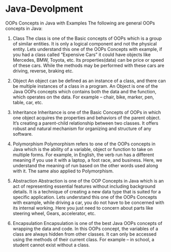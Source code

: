 # Java-Devolpment


OOPs Concepts in Java with Examples
The following are general OOPs concepts in Java:

1) Class
The class is one of the Basic concepts of OOPs which is a group of similar entities. It is only a logical component and not the physical entity. Lets understand this one of the OOPs Concepts with example, if you had a class called “Expensive Cars” it could have objects like Mercedes, BMW, Toyota, etc. Its properties(data) can be price or speed of these cars. While the methods may be performed with these cars are driving, reverse, braking etc.

2) Object
An object can be defined as an instance of a class, and there can be multiple instances of a class in a program. An Object is one of the Java OOPs concepts which contains both the data and the function, which operates on the data. For example – chair, bike, marker, pen, table, car, etc.


3) Inheritance
Inheritance is one of the Basic Concepts of OOPs in which one object acquires the properties and behaviors of the parent object. It’s creating a parent-child relationship between two classes. It offers robust and natural mechanism for organizing and structure of any software.

4) Polymorphism
Polymorphism refers to one of the OOPs concepts in Java which is the ability of a variable, object or function to take on multiple forms. For example, in English, the verb run has a different meaning if you use it with a laptop, a foot race, and business. Here, we understand the meaning of run based on the other words used along with it. The same also applied to Polymorphism.

5) Abstraction
Abstraction is one of the OOP Concepts in Java which is an act of representing essential features without including background details. It is a technique of creating a new data type that is suited for a specific application. Lets understand this one of the OOPs Concepts with example, while driving a car, you do not have to be concerned with its internal working. Here you just need to concern about parts like steering wheel, Gears, accelerator, etc.

6) Encapsulation
Encapsulation is one of the best Java OOPs concepts of wrapping the data and code. In this OOPs concept, the variables of a class are always hidden from other classes. It can only be accessed using the methods of their current class. For example – in school, a student cannot exist without a class.

